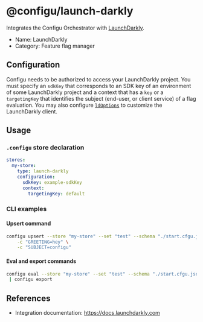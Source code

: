 # @configu/launch-darkly

Integrates the Configu Orchestrator with [LaunchDarkly](https://launchdarkly.com/).

- Name: LaunchDarkly
- Category: Feature flag manager

## Configuration

Configu needs to be authorized to access your LaunchDarkly project. You must specify an `sdkKey` that corresponds to an SDK key of an environment of some LaunchDarkly project and a context that has a `key` or a `targetingKey` that identifies the subject (end-user, or client service) of a flag evaluation. You may also configure [`ldOptions`](https://launchdarkly.github.io/node-server-sdk/interfaces/_launchdarkly_node_server_sdk_.LDOptions.html) to customize the LaunchDarkly client.

## Usage

### `.configu` store declaration

```yaml
stores:
  my-store:
    type: launch-darkly
    configuration:
      sdkKey: example-sdkKey
      context:
        targetingKey: default
```

### CLI examples

#### Upsert command

```bash
configu upsert --store "my-store" --set "test" --schema "./start.cfgu.json" \
    -c "GREETING=hey" \
    -c "SUBJECT=configu"
```

#### Eval and export commands

```bash
configu eval --store "my-store" --set "test" --schema "./start.cfgu.json" \
 | configu export
```

## References

- Integration documentation: https://docs.launchdarkly.com
